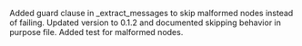 Added guard clause in _extract_messages to skip malformed nodes instead of failing. Updated version to 0.1.2 and documented skipping behavior in purpose file. Added test for malformed nodes.
